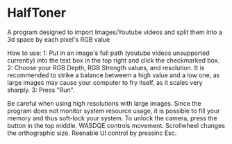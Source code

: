 # HalfToner
A program designed to import Images/Youtube videos and split them into a 3d space by each pixel's RGB value

How to use:
1: Put in an image's full path (youtube videos unsupported currently) into the text box in the top right and click the checkmarked box.
2: Choose your RGB Depth, RGB Strength values, and resolution. It is recommended to strike a balance betweem a high value and a low one, as large images may cause your computer to fry itself, as it scales very sharply.
3: Press "Run".

Be careful when using high resolutions with large images. Since the program does not monitor system resource usage, it is possible to fill your memory and thus soft-lock your system.
To unlock the camera, press the button in the top middle. WASDQE controls movement. Scrollwheel changes the orthographic size. Reenable UI control by pressinc Esc.
